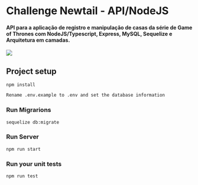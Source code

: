 # Challenge Newtail - API/NodeJS
#### API para a aplicação de registro e manipulação de casas da série de Game of Thrones com NodeJS/Typescript, Express, MySQL, Sequelize e Arquitetura em camadas.
<img src="./arquitetura-api.jpg" />

## Project setup
```
npm install
```
```
Rename .env.example to .env and set the database information
```

### Run Migrarions
```
sequelize db:migrate
```

### Run Server
```
npm run start
```

### Run your unit tests
```
npm run test
```
